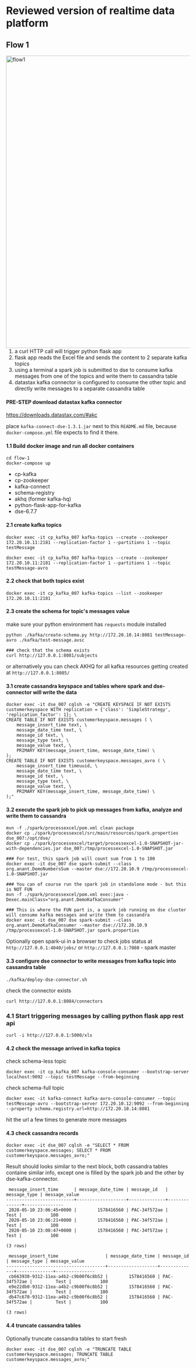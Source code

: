 # Reviewed version of realtime data platform

## Flow 1
<img src="https://github.com/xingh/DART.POC/blob/master/realtime-data-platform-examples-reviewed/diagrams/flow1.png"
 alt="flow1" width="800" style="float: left; margin-right: 10px;" />

1. a curl HTTP call will trigger python flask app
2. flask app reads the Excel file and sends the content to 2 separate kafka topics
3. using a terminal a spark job is submitted to dse to consume kafka messages from one of the topics and write them to cassandra table 
4. datastax kafka connector is configured to consume the other topic and directly write messages to a separate cassandra table 

#### PRE-STEP download datastax kafka connector
https://downloads.datastax.com/#akc

place `kafka-connect-dse-1.3.1.jar` next to this `README.md` file, because `docker-compose.yml` file expects to find it there.

#### 1.1 Build docker image and run all docker containers
```
cd flow-1
docker-compose up
```
- cp-kafka
- cp-zookeeper
- kafka-connect
- schema-registry
- akhq (former kafka-hq)
- python-flask-app-for-kafka
- dse-6.7.7

#### 2.1 create kafka topics
```
docker exec -it cp_kafka_007 kafka-topics --create --zookeeper 172.20.10.11:2181 --replication-factor 1 --partitions 1 --topic testMessage
```
```
docker exec -it cp_kafka_007 kafka-topics --create --zookeeper 172.20.10.11:2181 --replication-factor 1 --partitions 1 --topic testMessage-avro
```

#### 2.2 check that both topics exist
```
docker exec -it cp_kafka_007 kafka-topics --list --zookeeper 172.20.10.11:2181
```

#### 2.3 create the schema for topic's messages value
make sure your python environment has `requests` module installed
```
python ./kafka/create-schema.py http://172.20.10.14:8081 testMessage-avro ./kafka/test-message.avsc

### check that the schema exists
curl http://127.0.0.1:8081/subjects
```
or alternatively you can check AKHQ for all kafka resources getting created at `http://127.0.0.1:8085/` 

#### 3.1 create cassandra keyspace and tables where spark and dse-connector will write the data
```
docker exec -it dse_007 cqlsh -e "CREATE KEYSPACE IF NOT EXISTS customerkeyspace WITH replication = {'class': 'SimpleStrategy', 'replication_factor': 1}; \
CREATE TABLE IF NOT EXISTS customerkeyspace.messages ( \
    message_insert_time text, \
    message_date_time text, \
    message_id text, \
    message_type text, \
    message_value text, \
    PRIMARY KEY(message_insert_time, message_date_time) \
);
CREATE TABLE IF NOT EXISTS customerkeyspace.messages_avro ( \
    message_insert_time timeuuid, \
    message_date_time text, \
    message_id text, \
    message_type text, \
    message_value text, \
    PRIMARY KEY(message_insert_time, message_date_time) \
);"
``` 

#### 3.2 execute the spark job to pick up messages from kafka, analyze and write them to cassandra
```
mvn -f ./spark/processexcel/pom.xml clean package
docker cp ./spark/processexcel/src/main/resources/spark.properties dse_007:/opt/dse/
docker cp ./spark/processexcel/target/processexcel-1.0-SNAPSHOT-jar-with-dependencies.jar dse_007:/tmp/processexcel-1.0-SNAPSHOT.jar

### For test, this spark job will count sum from 1 to 100 
docker exec -it dse_007 dse spark-submit --class org.anant.DemoNumbersSum --master dse://172.20.10.9 /tmp/processexcel-1.0-SNAPSHOT.jar

### You can of course run the spark job in standalone mode - but this is NOT FUN 
mvn -f ./spark/processexcel/pom.xml exec:java -Dexec.mainClass="org.anant.DemoKafkaConsumer"

### This is where the FUN part is, a spark job running on dse cluster will consume kafka messages and write them to cassandra 
docker exec -it dse_007 dse spark-submit --class org.anant.DemoKafkaConsumer --master dse://172.20.10.9 /tmp/processexcel-1.0-SNAPSHOT.jar spark.properties
```

Optionally open spark-ui in a browser to check jobs status at `http://127.0.0.1:4040/jobs/` or `http://127.0.0.1:7080` - spark master

#### 3.3 configure dse connector to write messages from kafka topic into cassandra table
```
./kafka/deploy-dse-connector.sh
```
check the connector exists
```
curl http://127.0.0.1:8084/connectors
```

### 4.1 Start triggering messages by calling python flask app rest api
```
curl -i http://127.0.0.1:5000/xls
```

#### 4.2 check the message arrived in kafka topics
check schema-less topic
```
docker exec -it cp_kafka_007 kafka-console-consumer --bootstrap-server localhost:9092 --topic testMessage --from-beginning
```
check schema-full topic
```
docker exec -it kafka-connect kafka-avro-console-consumer --topic testMessage-avro --bootstrap-server 172.20.10.12:9092 --from-beginning --property schema.registry.url=http://172.20.10.14:8081
```
hit the url a few times to generate more messages

#### 4.3 check cassandra records
```
docker exec -it dse_007 cqlsh -e "SELECT * FROM customerkeyspace.messages; SELECT * FROM customerkeyspace.messages_avro;"
```
Result should looks similar to the next block, both cassandra tables containe similar info, except one is filled by the spark job and the other by dse-kafka-connector.
```
 message_insert_time      | message_date_time | message_id   | message_type | message_value
--------------------------+-------------------+--------------+--------------+---------------
 2020-05-10 23:06:45+0000 |        1578416560 | PAC-34f572ae |         Test |           100
 2020-05-10 23:06:21+0000 |        1578416560 | PAC-34f572ae |         Test |           100
 2020-05-10 23:00:47+0000 |        1578416560 | PAC-34f572ae |         Test |           100

(3 rows)

 message_insert_time                  | message_date_time | message_id   | message_type | message_value
--------------------------------------+-------------------+--------------+--------------+---------------
 cb663930-9312-11ea-a4b2-c9b00f6c8b52 |        1578416560 | PAC-34f572ae |         Test |           100
 e9e22db0-9312-11ea-a4b2-c9b00f6c8b52 |        1578416560 | PAC-34f572ae |         Test |           100
 db47c670-9312-11ea-a4b2-c9b00f6c8b52 |        1578416560 | PAC-34f572ae |         Test |           100

(3 rows)
```

#### 4.4 truncate cassandra tables
Optionally truncate cassandra tables to start fresh
```
docker exec -it dse_007 cqlsh -e "TRUNCATE TABLE customerkeyspace.messages; TRUNCATE TABLE customerkeyspace.messages_avro;"
```
